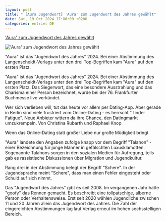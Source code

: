 ```yaml
---
layout: post
title: " [Aura Jugendwort] 'Aura' zum Jugendwort des Jahres gewählt"
date: Sat, 19 Oct 2024 17:00:00 +0200
categories: entries DE
---
```

['Aura' zum Jugendwort des Jahres gewählt](https://www.rbb24.de/panorama/beitrag/2024/10/berlin-brandenburg-aura-jugendwort-des-jahres.html)

!['Aura' zum Jugendwort des Jahres gewählt](https://www.rbb24.de/content/dam/rbb/rbb/rbb24/2024/2024_05/dpa-account/jugendwort-aura.jpg.jpg/size=708x398.jpg)

"Aura" ist das "Jugendwort des Jahres" 2024. Bei einer Abstimmung des Langenscheidt-Verlags unter den drei Top-Begriffen kam "Aura" auf den ersten Platz.

"Aura" ist das "Jugendwort des Jahres" 2024. Bei einer Abstimmung des Langenscheidt-Verlags unter den drei Top-Begriffen kam "Aura" auf den ersten Platz. Das Siegerwort, das eine besondere Ausstrahlung und das Charisma einer Person bezeichnet, wurde bei der 76. Frankfurter Buchmesse live verkündet.

Wer sich verlieben will, tut das heute vor allem per Dating-App. Aber gerade in Berlin sind viele frustriert vom Online-Dating - es herrscht "Tinder Fatigue". Neue Anbieter wittern da ihre Chance, den Datingmarkt umzukrempeln. Von Christina Rubarth und Raphael Knop

Wenn das Online-Dating statt großer Liebe nur große Müdigkeit bringt

"Aura" landete den Angaben zufolge knapp vor dem Begriff "Talahon" - einer Bezeichnung für junge Männer in gefälschten Luxusklamotten. Sogenannte Talahons sorgen in den sozialen Medien für Aufregung, teils gab es rassistische Diskussionen über Migration und Jugendkultur.

Rang drei in der Abstimmung belegt der Begriff "Schere". In der Jugendsprache meint "Schere", dass man einen Fehler eingesteht oder Schuld auf sich nimmt.

Das "Jugendwort des Jahres" gibt es seit 2008. Im vergangenen Jahr hatte "goofy" das Rennen gemacht. Es beschreibt eine tollpatschige, alberne Person oder Verhaltensweise. Erst seit 2020 wählen Jugendliche zwischen 11 und 20 Jahren allein das Jugendwort des Jahres. Die Zahl der eingereichten Abstimmungen lag laut Verlag erneut im hohen sechsstelligen Bereich.

